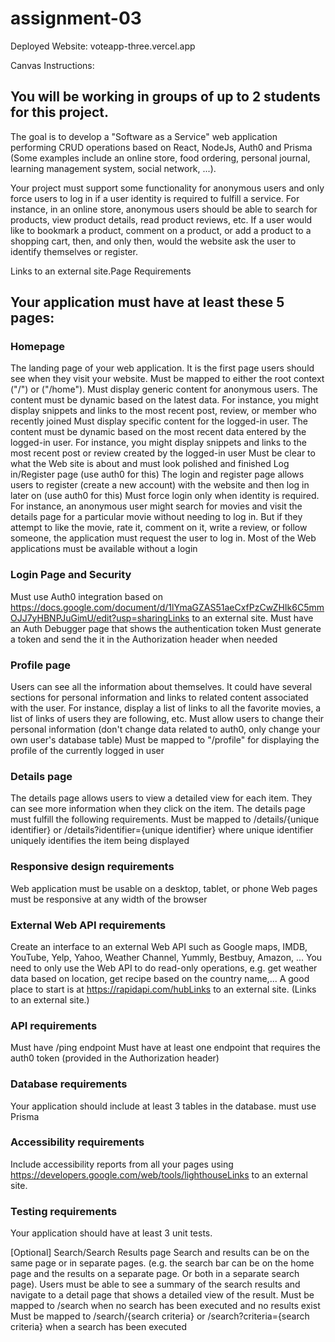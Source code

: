 # assignment-03
Deployed Website: voteapp-three.vercel.app

Canvas Instructions:

## You will be working in groups of up to 2 students for this project.

The goal is to develop a "Software as a Service" web application performing CRUD operations based on React, NodeJs, Auth0 and Prisma (Some examples include an online store, food ordering, personal journal, learning management system, social network, ...).

Your project must support some functionality for anonymous users and only force users to log in if a user identity is required to fulfill a service. For instance, in an online store, anonymous users should be able to search for products, view product details, read product reviews, etc. If a user would like to bookmark a product, comment on a product, or add a product to a shopping cart, then, and only then, would the website ask the user to identify themselves or register.

Links to an external site.Page Requirements
## Your application must have at least these 5 pages:

### Homepage
The landing page of your web application. It is the first page users should see when they visit your website.
Must be mapped to either the root context ("/") or ("/home").
Must display generic content for anonymous users. The content must be dynamic based on the latest data. For instance, you might display snippets and links to the most recent post, review, or member who recently joined
Must display specific content for the logged-in user. The content must be dynamic based on the most recent data entered by the logged-in user. For instance, you might display snippets and links to the most recent post or review created by the logged-in user
Must be clear to what the Web site is about and must look polished and finished
Log in/Register page (use auth0 for this)
The login and register page allows users to register (create a new account) with the website and then log in later on  (use auth0 for this)
Must force login only when identity is required. For instance, an anonymous user might search for movies and visit the details page for a particular movie without needing to log in. But if they attempt to like the movie, rate it, comment on it, write a review, or follow someone, the application must request the user to log in. Most of the Web applications must be available without a login

### Login Page and Security
Must use Auth0 integration based on https://docs.google.com/document/d/1lYmaGZAS51aeCxfPzCwZHIk6C5mmOJJ7yHBNPJuGimU/edit?usp=sharingLinks to an external site.
Must have an Auth Debugger page that shows the authentication token
Must generate a token and send the it in the Authorization header when needed

### Profile page
Users can see all the information about themselves. It could have several sections for personal information and links to related content associated with the user. For instance, display a list of links to all the favorite movies, a list of links of users they are following, etc.
Must allow users to change their personal information (don't change data related to auth0, only change your own user's database table)
Must be mapped to "/profile" for displaying the profile of the currently logged in user

### Details page
The details page allows users to view a detailed view for each item. They can see more information when they click on the item. The details page must fulfill the following requirements.
Must be mapped to /details/{unique identifier} or /details?identifier={unique identifier} where unique identifier uniquely identifies the item being displayed

### Responsive design requirements
Web application must be usable on a desktop, tablet, or phone
Web pages must be responsive at any width of the browser

### External Web API requirements
Create an interface to an external Web API such as Google maps, IMDB, YouTube, Yelp, Yahoo, Weather Channel, Yummly, Bestbuy, Amazon, ... You need to only use the Web API to do read-only operations, e.g. get weather data based on location, get recipe based on the country name,... A good place to start is at https://rapidapi.com/hubLinks to an external site. (Links to an external site.)

### API requirements
Must have /ping endpoint
Must have at least one endpoint that requires the auth0 token (provided in the Authorization header)

### Database requirements
Your application should include at least 3 tables in the database.
must use Prisma

### Accessibility requirements
Include accessibility reports from all your pages using https://developers.google.com/web/tools/lighthouseLinks to an external site. 

### Testing requirements
Your application should have at least 3 unit tests.

 

[Optional] Search/Search Results page
Search and results can be on the same page or in separate pages. (e.g. the search bar can be on the home page and the results on a separate page. Or both in a separate search page).
Users must be able to see a summary of the search results and navigate to a detail page that shows a detailed view of the result.
Must be mapped to /search when no search has been executed and no results exist
Must be mapped to /search/{search criteria} or /search?criteria={search criteria} when a search has been executed
